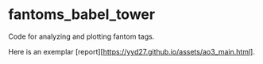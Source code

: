 # fantoms_babel_tower
Code for analyzing and plotting fantom tags.

Here is an exemplar [report][https://yyd27.github.io/assets/ao3_main.html].